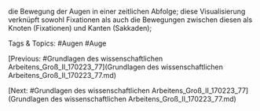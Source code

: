 die Bewegung der Augen in einer 
zeitlichen Abfolge; diese Visualisierung 
verknüpft sowohl Fixationen als auch die 
Bewegungen zwischen diesen als Knoten 
(Fixationen) und Kanten (Sakkaden); 

   Tags & Topics:
   #Augen
   #Auge

[Previous: #Grundlagen des wissenschaftlichen Arbeitens_Groß_II_170223_77](Grundlagen des wissenschaftlichen Arbeitens_Groß_II_170223_77.md)

[Next: #Grundlagen des wissenschaftlichen Arbeitens_Groß_II_170223_77](Grundlagen des wissenschaftlichen Arbeitens_Groß_II_170223_77.md)